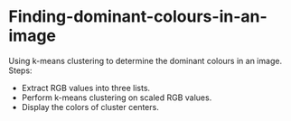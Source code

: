 # Finding-dominant-colours-in-an-image
Using k-means clustering to determine the dominant colours in an image.  
Steps: 
- Extract RGB values into three lists. 
- Perform k-means clustering on scaled RGB values. 
- Display the colors of cluster centers.  
